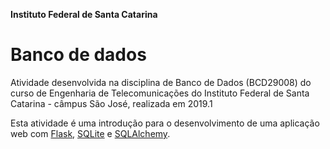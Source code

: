 **Instituto Federal de Santa Catarina**

# Banco de dados

Atividade desenvolvida na disciplina de Banco de Dados (BCD29008) do curso de Engenharia de Telecomunicações do Instituto Federal de Santa Catarina - câmpus São José, realizada em 2019.1

Esta atividade é uma introdução para o desenvolvimento de uma aplicação web com [Flask](http://flask.pocoo.org/docs/1.0/tutorial/), [SQLite](https://www.sqlite.org) e [SQLAlchemy](https://www.sqlalchemy.org/).
